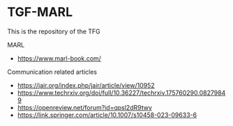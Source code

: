 # TGF-MARL

This is the repository of the TFG


MARL 
- https://www.marl-book.com/

Communication related articles
- https://jair.org/index.php/jair/article/view/10952
- https://www.techrxiv.org/doi/full/10.36227/techrxiv.175760290.08279849
- https://openreview.net/forum?id=qpsl2dR9twy
- https://link.springer.com/article/10.1007/s10458-023-09633-6